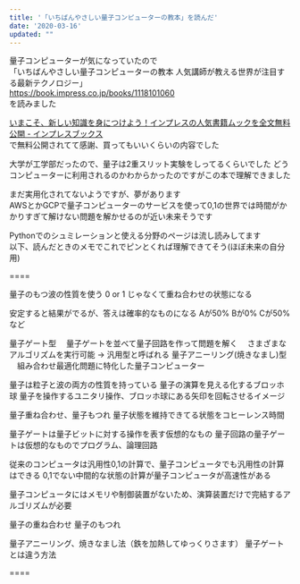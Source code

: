 ```yaml
---
title: '「いちばんやさしい量子コンピューターの教本」を読んだ'
date: '2020-03-16'
updated: ""
---
```


量子コンピューターが気になっていたので  
「いちばんやさしい量子コンピューターの教本 人気講師が教える世界が注目する最新テクノロジー」  
https://book.impress.co.jp/books/1118101060  
を読みました

[いまこそ、新しい知識を身につけよう！インプレスの人気書籍ムックを全文無料公開 \- インプレスブックス](https://book.impress.co.jp/items/tameshiyomi?page=topbar)  
で無料公開されてて感謝、買ってもいいくらいの内容でした  

大学が工学部だったので、量子は2重スリット実験をしってるくらいでした
どうコンピューターに利用されるのかわからかったのですがこの本で理解できました  

まだ実用化されてないようですが、夢があります  
AWSとかGCPで量子コンピューターのサービスを使って0,1の世界では時間がかかりすぎて解けない問題を解かせるのが近い未来そうです  

Pythonでのシュミレーションと使える分野のページは流し読みしてます  
以下、読んだときのメモでこれでピンとくれば理解できてそう(ほぼ未来の自分用)

====

量子のもつ波の性質を使う
0 or 1 じゃなくて重ね合わせの状態になる

安定すると結果がでるが、答えは確率的なものになる
Aが50% Bが0% Cが50%など

量子ゲート型
　量子ゲートを並べて量子回路を作って問題を解く
　さまざまなアルゴリズムを実行可能 -> 汎用型と呼ばれる
量子アニーリング(焼きなまし)型
　組み合わせ最適化問題に特化した量子コンピューター

量子は粒子と波の両方の性質を持っている
量子の演算を見える化するブロッホ球
量子を操作するユニタリ操作、ブロッホ球にある矢印を回転させるイメージ

量子重ね合わせ、量子もつれ
量子状態を維持できてる状態をコヒーレンス時間

量子ゲートは量子ビットに対する操作を表す仮想的なもの
量子回路の量子ゲートは仮想的なものでプログラム、論理回路

従来のコンピュータは汎用性0,1の計算で、量子コンピュータでも汎用性の計算はできる
0,1でない中間的な状態の計算が量子コンピュータが高速性がある

量子コンピュータにはメモリや制御装置がないため、演算装置だけで完結するアルゴリズムが必要

量子の重ね合わせ
量子のもつれ

量子アニーリング、焼きなまし法（鉄を加熱してゆっくりさます）
量子ゲートとは違う方法

====